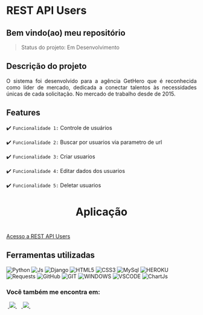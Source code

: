 <h1>REST API Users</h1>

<h2>Bem vindo(ao) meu repositório</h2>

>Status do projeto: Em Desenvolvimento

## Descrição do projeto

 <p align="justify">O sistema foi desenvolvido para a agência GetHero que é reconhecida como líder de mercado, dedicada a conectar talentos às necessidades únicas de cada solicitação. No mercado de trabalho desde de 2015.</p>
 
## Features

:heavy_check_mark: `Funcionalidade 1:`  Controle de usuários

:heavy_check_mark: `Funcionalidade 2:` Buscar por usuarios via parametro de url

:heavy_check_mark: `Funcionalidade 3:` Criar usuarios

:heavy_check_mark: `Funcionalidade 4:` Editar dados dos usuarios

:heavy_check_mark: `Funcionalidade 5:` Deletar usuarios

 
<div align='center'>
    <h1>Aplicação<h1>
</div>
<a href="https://rest-api-users-y18n.onrender.com/api/?format=json">Acesso a REST API Users</a>
            
## Ferramentas utilizadas

![Python](https://img.shields.io/badge/Python-14354C?style=for-the-badge&logo=python&logoColor=white)
![Js](https://img.shields.io/badge/JavaScript-323330?style=for-the-badge&logo=javascript&logoColor=F7DF1E)
![Django](https://img.shields.io/badge/django-%23092E20.svg?style=for-the-badge&logo=django&logoColor=white)
![HTML5](https://img.shields.io/badge/HTML5-E34F26?style=for-the-badge&logo=html5&logoColor=white)
![CSS3](https://img.shields.io/badge/CSS-239120?&style=for-the-badge&logo=css3&logoColor=white)
![MySql](https://img.shields.io/badge/MySQL-00000F?style=for-the-badge&logo=mysql&logoColor=white)
![HEROKU](https://img.shields.io/badge/Heroku-430098?style=for-the-badge&logo=heroku&logoColor=white)
![Requests](https://img.shields.io/badge/Requests-%2307405e.svg?style=for-the-badge&logo=Resquests&logoColor=white)
![GitHub](https://img.shields.io/badge/GitHub-100000?style=for-the-badge&logo=github&logoColor=white)
![GIT](https://img.shields.io/badge/Git-E34F26?style=for-the-badge&logo=git&logoColor=white)
![WINDOWS](https://img.shields.io/badge/Windows-017AD7?style=for-the-badge&logo=windows&logoColor=white)
![VSCODE](https://img.shields.io/badge/-Visual%20Studio%20Code-333333?style=flat&logo=visual-studio-code&logoColor=007ACC)
![ChartJs](https://img.shields.io/badge/ChartJs-%2307405e.svg?style=for-the-badge&logo=Resquests&logoColor=white)

### Você também me encontra em:
&nbsp;<a href="https://www.linkedin.com/in/habacuque-gosch-de-oliveira-993b45264/">
  <img src="https://img.shields.io/badge/linkedin-%230077B5.svg?style=for-the-badge&logo=linkedin&logoColor=white">
</a>&nbsp;
&nbsp;<a href="https://www.instagram.com/gosch_tlgd">
  <img src="https://img.shields.io/badge/Instagram-%23E4405F.svg?style=for-the-badge&logo=Instagram&logoColor=white">
</a>&nbsp;


